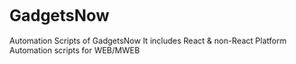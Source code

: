 # GadgetsNow
Automation Scripts of GadgetsNow
It includes React & non-React Platform Automation scripts for WEB/MWEB
